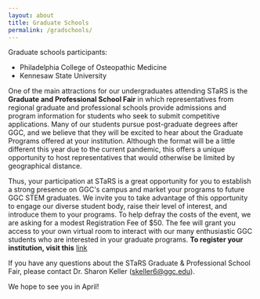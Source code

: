 ```yaml
---
layout: about
title: Graduate Schools
permalink: /gradschools/
---
```


Graduate schools participants:
* Philadelphia College of Osteopathic Medicine
* Kennesaw State University


One of the main attractions for our undergraduates attending STaRS is the **Graduate and Professional School Fair** in which representatives from regional graduate and professional schools provide admissions and program information for students who seek to submit competitive applications.  Many of our students pursue post-graduate degrees after GGC, and we believe that they will be excited to hear about the Graduate Programs offered at your institution. Although the format will be a little different this year due to the current pandemic, this offers a unique opportunity to host representatives that would otherwise be limited by geographical distance.  

Thus, your participation at STaRS is a great opportunity for you to establish a strong presence on GGC's campus and market your programs to future GGC STEM graduates.  We invite you to take advantage of this opportunity to engage our diverse student body, raise their level of interest, and introduce them to your programs. 
To help defray the costs of the event, we are asking for a modest Registration Fee of $50.  The fee will grant you access to your own virtual room to interact with our many enthusiastic GGC students who are interested in your graduate programs. **To register your institution, visit this** [link](https://georgia-gwinnett-college-foundation-inc.square.site/product/grad-professional-other-attendee/38?cs=true&cst=custom)

If you have any questions about the STaRS Graduate & Professional School Fair, please contact Dr. Sharon Keller (skeller6@ggc.edu). 
 
We hope to see you in April! 


